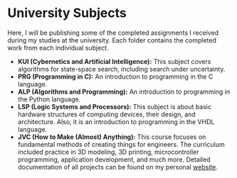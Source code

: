 # University Subjects

Here, I will be publishing some of the completed assignments I received during my studies at the university. Each folder contains the completed work from each individual subject.

- **KUI (Cybernetics and Artificial Intelligence):** This subject covers algorithms for state-space search, including search under uncertainty.
- **PRG (Programming in C):** An introduction to programming in the C language.
- **ALP (Algorithms and Programming):** An introduction to programming in the Python language.
- **LSP (Logic Systems and Processors):** This subject is about basic hardware structures of computing devices, their design, and architecture. Also, it is an introduction to programming in the VHDL language.
- **JVC (How to Make (Almost) Anything):** This course focuses on fundamental methods of creating things for engineers. The curriculum included practice in 3D modeling, 3D printing, microcontroller programming, application development, and much more. Detailed documentation of all projects can be found on my personal [website](https://zhytnboh-b232-b3b35jvc-d273ec0bf743d6f444c5ce043f527fd847541c4b.pages.fel.cvut.cz/).

